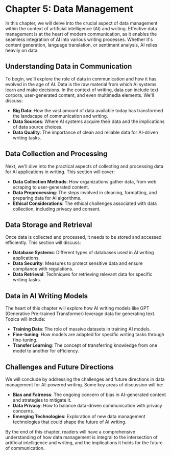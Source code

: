 Chapter 5: Data Management
==========================

In this chapter, we will delve into the crucial aspect of data management within the context of artificial intelligence (AI) and writing. Effective data management is at the heart of modern communication, as it enables the seamless integration of AI into various writing processes. Whether it's content generation, language translation, or sentiment analysis, AI relies heavily on data.

Understanding Data in Communication
-----------------------------------

To begin, we'll explore the role of data in communication and how it has evolved in the age of AI. Data is the raw material from which AI systems learn and make decisions. In the context of writing, data can include text corpora, user-generated content, and even multimedia elements. We'll discuss:

* **Big Data**: How the vast amount of data available today has transformed the landscape of communication and writing.
* **Data Sources**: Where AI systems acquire their data and the implications of data source choices.
* **Data Quality**: The importance of clean and reliable data for AI-driven writing tasks.

Data Collection and Processing
------------------------------

Next, we'll dive into the practical aspects of collecting and processing data for AI applications in writing. This section will cover:

* **Data Collection Methods**: How organizations gather data, from web scraping to user-generated content.
* **Data Preprocessing**: The steps involved in cleaning, formatting, and preparing data for AI algorithms.
* **Ethical Considerations**: The ethical challenges associated with data collection, including privacy and consent.

Data Storage and Retrieval
--------------------------

Once data is collected and processed, it needs to be stored and accessed efficiently. This section will discuss:

* **Database Systems**: Different types of databases used in AI writing applications.
* **Data Security**: Measures to protect sensitive data and ensure compliance with regulations.
* **Data Retrieval**: Techniques for retrieving relevant data for specific writing tasks.

Data in AI Writing Models
-------------------------

The heart of this chapter will explore how AI writing models like GPT (Generative Pre-trained Transformer) leverage data for generating text. Topics will include:

* **Training Data**: The role of massive datasets in training AI models.
* **Fine-tuning**: How models are adapted for specific writing tasks through fine-tuning.
* **Transfer Learning**: The concept of transferring knowledge from one model to another for efficiency.

Challenges and Future Directions
--------------------------------

We will conclude by addressing the challenges and future directions in data management for AI-powered writing. Some key areas of discussion will be:

* **Bias and Fairness**: The ongoing concern of bias in AI-generated content and strategies to mitigate it.
* **Data Privacy**: How to balance data-driven communication with privacy concerns.
* **Emerging Technologies**: Exploration of new data management technologies that could shape the future of AI writing.

By the end of this chapter, readers will have a comprehensive understanding of how data management is integral to the intersection of artificial intelligence and writing, and the implications it holds for the future of communication.

